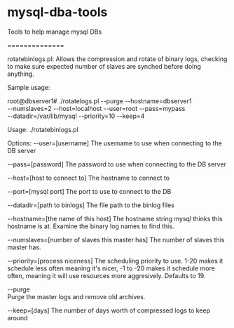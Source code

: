 mysql-dba-tools
===============

Tools to help manage mysql DBs


==============

rotatebinlogs.pl: Allows the compression and rotate of binary logs, checking to make sure expected number of slaves are synched before doing anything.

Sample usage:

  root@dbserver1# ./rotatelogs.pl --purge --hostname=dbserver1 \
  --numslaves=2 --host=localhost --user=root --pass=mypass \
  --datadir=/var/lib/mysql --priority=10 --keep=4


Usage: ./rotatebinlogs.pl <options>

Options:
  --user=[username]
    The username to use when connecting to the DB server

  --pass=[password]
    The password to use when connecting to the DB server

  --host=[host to connect to]
    The hostname to connect to

  --port=[mysql port]
    The port to use to connect to the DB

  --datadir=[path to binlogs]
    The file path to the binlog files

  --hostname=[the name of this host]
    The hostname string mysql thinks this hostname is at. Examine the binary log names to find this.

  --numslaves=[number of slaves this master has]
    The number of slaves this master has.

  --priority=[process niceness]
    The scheduling priority to use.  1-20 makes it schedule less often meaning it's nicer, -1 to -20 makes it schedule more often, meaning it will use resources more aggresively. Defaults to 19.

  --purge  
    Purge the master logs and remove old archives.

  --keep=[days]
    The number of days worth of compressed logs to keep around

